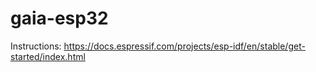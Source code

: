 # gaia-esp32

Instructions: 
https://docs.espressif.com/projects/esp-idf/en/stable/get-started/index.html
